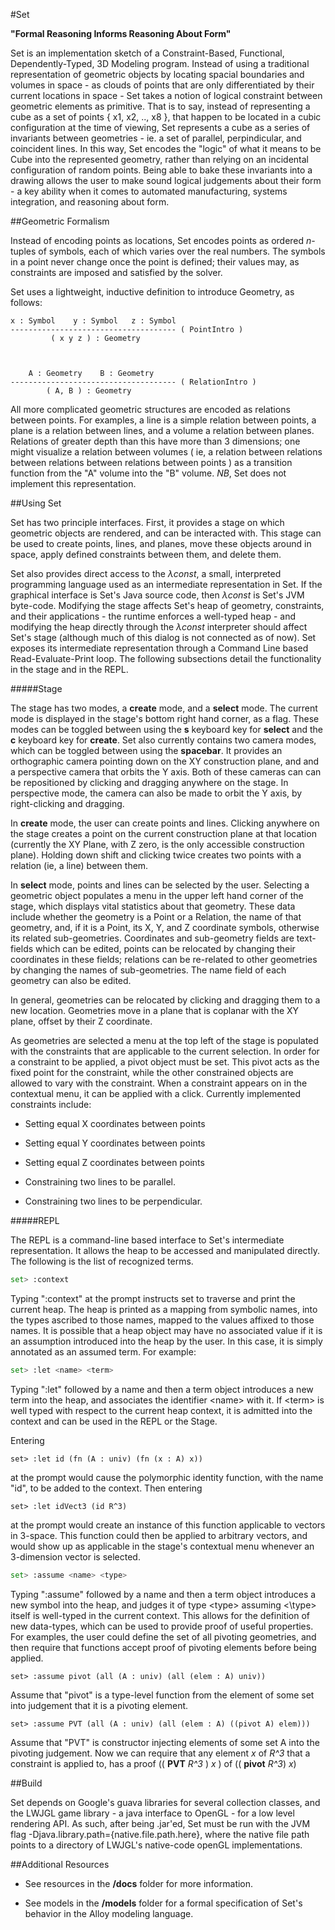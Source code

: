 #Set

**"Formal Reasoning Informs Reasoning About Form"**

Set is an implementation sketch of a Constraint-Based, Functional, Dependently-Typed, 3D Modeling program.
Instead of using a traditional representation of geometric objects by locating spacial boundaries and volumes in space -
as clouds of points that are only differentiated by their current locations in space - Set takes a notion of logical constraint
between geometric elements as primitive. That is to say, instead of representing a cube as a set of points { x1, x2, .., x8 },
that happen to be located in a cubic configuration at the time of viewing, Set represents a cube as a series of invariants
between geometries - ie. a set of parallel, perpindicular, and coincident lines. In this way, Set encodes the "logic" of what
it means to be Cube into the represented geometry, rather than relying on an incidental configuration of random points.
Being able to bake these invariants into a drawing allows the user to make sound logical judgements about their form - a key ability
when it comes to automated manufacturing, systems integration, and reasoning about form.

##Geometric Formalism

Instead of encoding points as locations, Set encodes points as ordered *n*-tuples of symbols, each of which varies over
the real numbers. The symbols in a point never change once the point is defined; their values may, as constraints are
imposed and satisfied by the solver.

Set uses a lightweight, inductive definition to introduce Geometry, as follows:



	x : Symbol    y : Symbol   z : Symbol
	------------------------------------- ( PointIntro )
	         ( x y z ) : Geometry



	    A : Geometry    B : Geometry
	------------------------------------- ( RelationIntro )
	        ( A, B ) : Geometry



All more complicated geometric structures are encoded as relations between points. For examples, a line is a simple
relation between points, a plane is a relation between lines, and a volume a relation between planes. Relations of
greater depth than this have more than 3 dimensions; one might visualize a relation between volumes ( ie, a relation
between relations between relations between relations between points ) as a transition function from the "A" volume into
the "B" volume. *NB*, Set does not implement this representation.

##Using Set

Set has two principle interfaces. First, it provides a stage on which geometric objects are rendered, and can be interacted
with. This stage can be used to create points, lines, and planes, move these objects around in space, apply defined
constraints between them, and delete them.

Set also provides direct access to the *&lambda;const*, a small, interpreted programming language used as an intermediate
representation in Set. If the graphical interface is Set's Java source code, then *&lambda;const* is Set's JVM byte-code.
Modifying the stage affects Set's heap of geometry, constraints, and their applications - the runtime enforces a well-typed
heap - and modifying the heap directly through the *&lambda;const* interpreter should affect Set's stage (although much
of this dialog is not connected as of now). Set exposes its intermediate representation through a Command Line based
Read-Evaluate-Print loop. The following subsections detail the functionality in the stage and in the REPL.

#####Stage

The stage has two modes, a **create** mode, and a **select** mode. The current mode is displayed in the stage's bottom
right hand corner, as a flag. These modes can be toggled between using the **s** keyboard key for **select** and the
**c** keyboard key for **create**. Set also currently contains two camera modes, which can be toggled between using the
**spacebar**. It provides an orthographic camera pointing down on the XY construction plane, and and a perspective camera
that orbits the Y axis. Both of these cameras can can be repositioned by clicking and dragging anywhere on the stage.
In perspective mode, the camera can also be made to orbit the Y axis, by right-clicking and dragging.

In **create** mode, the user can create points and lines. Clicking anywhere on the stage creates a point on the current
construction plane at that location (currently the XY Plane, with Z zero, is the only accessible construction plane).
Holding down shift and clicking twice creates two points with a relation (ie, a line) between them.

In **select** mode, points and lines can be selected by the user. Selecting a geometric object populates a menu in the
upper left hand corner of the stage, which displays vital statistics about that geometry. These data include whether the
geometry is a Point or a Relation, the name of that geometry, and, if it is a Point, its X, Y, and Z coordinate symbols,
otherwise its related sub-geometries. Coordinates and sub-geometry fields are text-fields which can be edited, points can
be relocated by changing their coordinates in these fields; relations can be re-related to other geometries by changing
the names of sub-geometries. The name field of each geometry can also be edited.

In general, geometries can be relocated by clicking and dragging them to a new location. Geometries move in a plane that
is coplanar with the XY plane, offset by their Z coordinate.

As geometries are selected a menu at the top left of the stage is populated with the constraints that are applicable to
the current selection. In order for a constraint to be applied, a pivot object must be set. This pivot acts as the fixed
point for the constraint, while the other constrained objects are allowed to vary with the constraint. When a constraint
appears on in the contextual menu, it can be applied with a click. Currently implemented constraints include:

-   Setting equal X coordinates between points


-   Setting equal Y coordinates between points


-   Setting equal Z coordinates between points


-   Constraining two lines to be parallel.


-   Constraining two lines to be perpendicular.


#####REPL

The REPL is a command-line based interface to Set's intermediate representation. It allows the heap to be accessed and
manipulated directly. The following is the list of recognized terms.

```sh
set> :context
```

Typing ":context" at the prompt instructs set to traverse and print the current heap. The heap is printed
as a mapping from symbolic names, into the types ascribed to those names, mapped to the values affixed to those names. It
is possible that a heap object may have no associated value if it is an assumption introduced into the heap by the user.
In this case, it is simply annotated as an assumed term. For example:



```sh
set> :let <name> <term>
```

Typing ":let" followed by a name and then a term object introduces a new term into the heap, and associates the identifier
\<name\> with it. If \<term\> is well typed with respect to the current heap context, it is admitted into the context and
can be used in the REPL or the Stage.


Entering

```racket
set> :let id (fn (A : univ) (fn (x : A) x))
```

at the prompt would cause the polymorphic identity function, with the name "id", to be added to the context. Then
entering

```racket
set> :let idVect3 (id R^3)
```

at the prompt would create an instance of this function applicable to vectors in 3-space. This function could then be applied
to arbitrary vectors, and would show up as applicable in the stage's contextual menu whenever an 3-dimension vector is selected.

```sh
set> :assume <name> <type>
```

Typing ":assume" followed by a name and then a term object introduces a new symbol into the heap, and judges it of type \<type\>
assuming <\type\> itself is well-typed in the current context. This allows for the definition of new data-types, which can be used to
provide proof of useful properties. For examples, the user could define the set of all pivoting geometries, and then require that
functions accept proof of pivoting elements before being applied.

```racket
set> :assume pivot (all (A : univ) (all (elem : A) univ))
```

Assume that "pivot" is a type-level function from the element of some set into judgement that it is a pivoting element.

```racket
set> :assume PVT (all (A : univ) (all (elem : A) ((pivot A) elem)))
```

Assume that "PVT" is constructor injecting elements of some set A into the pivoting judgement. Now we can require that
any element *x* of *R^3* that a constraint is applied to, has a proof (( **PVT** *R^3* ) *x* ) of (( **pivot** *R^3*) *x*)

##Build

Set depends on Google's guava libraries for several collection classes, and the LWJGL game library - a java interface to
OpenGL - for a low level rendering API. As such, after being .jar'ed, Set must be run with the JVM flag
-Djava.library.path={native.file.path.here}, where the native file path points to a directory of LWJGL's native-code
openGL implementations.

##Additional Resources

-   See resources in the **/docs** folder for more information.

-   See models in the **/models** folder for a formal specification of Set's behavior in the Alloy modeling language.